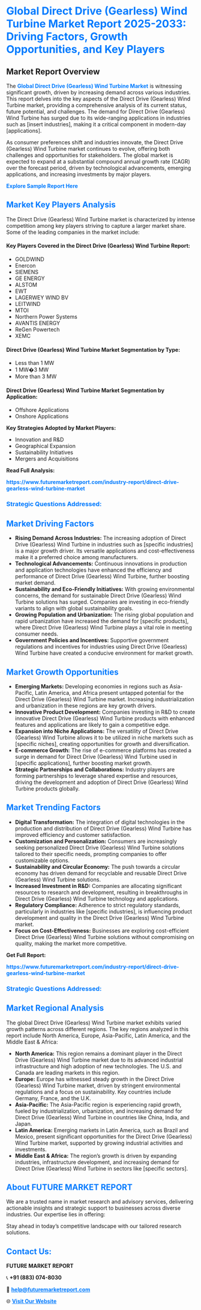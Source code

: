 <h1 style="color: #007BFF;">Global Direct Drive (Gearless) Wind Turbine Market Report 2025-2033: Driving Factors, Growth Opportunities, and Key Players</h1>

<section id="overview">
<h2>Market Report Overview</h2>
<p>The <a href="https://www.futuremarketreport.com/industry-report/direct-drive-gearless-wind-turbine-market" style="color: #007BFF; text-decoration: none;"><strong>Global Direct Drive (Gearless) Wind Turbine Market</strong></a> is witnessing significant growth, driven by increasing demand across various industries. This report delves into the key aspects of the Direct Drive (Gearless) Wind Turbine market, providing a comprehensive analysis of its current status, future potential, and challenges. The demand for Direct Drive (Gearless) Wind Turbine has surged due to its wide-ranging applications in industries such as [insert industries], making it a critical component in modern-day [applications].</p>
<p>As consumer preferences shift and industries innovate, the Direct Drive (Gearless) Wind Turbine market continues to evolve, offering both challenges and opportunities for stakeholders. The global market is expected to expand at a substantial compound annual growth rate (CAGR) over the forecast period, driven by technological advancements, emerging applications, and increasing investments by major players.</p>
</section>

<section id="overview">
<p><a href="https://www.futuremarketreport.com/request-sample/reportId=91290" style="color: #007BFF; text-decoration: none;"><strong>Explore Sample Report Here</strong></a></p>
</section>

<section id="key-players">
<h2 style="color: #007BFF;">Market Key Players Analysis</h2>
<p>The Direct Drive (Gearless) Wind Turbine market is characterized by intense competition among key players striving to capture a larger market share. Some of the leading companies in the market include:</p>
<h4>Key Players Covered in the Direct Drive (Gearless) Wind Turbine Report:</h4>
<ul><li>GOLDWIND</li><li>Enercon</li><li>SIEMENS</li><li>GE ENERGY</li><li>ALSTOM</li><li>EWT</li><li>LAGERWEY WIND BV</li><li>LEITWIND</li><li>MTOI</li><li>Northern Power Systems</li><li>AVANTIS ENERGY</li><li>ReGen Powertech</li><li>XEMC</li></ul>
<h4>Direct Drive (Gearless) Wind Turbine Market Segmentation by Type:</h4>
<ul><li>Less than 1 MW</li><li>1 MW�3 MW</li><li>More than 3 MW</li></ul>

<h4>Direct Drive (Gearless) Wind Turbine Market Segmentation by Application:</h4>
<ul><li>Offshore Applications</li><li>Onshore Applications</li></ul>
<p><strong>Key Strategies Adopted by Market Players:</strong></p>
<ul>
<li>Innovation and R&D</li>
<li>Geographical Expansion</li>
<li>Sustainability Initiatives</li>
<li>Mergers and Acquisitions</li>
</ul>
</section>

<section>
<p><strong>Read Full Analysis: </strong></p><a href="https://www.futuremarketreport.com/industry-report/direct-drive-gearless-wind-turbine-market" style="color: #007BFF; text-decoration: none;"><strong>https://www.futuremarketreport.com/industry-report/direct-drive-gearless-wind-turbine-market</strong></a>
<h3 style="color: #007BFF;">Strategic Questions Addressed:</h3>
</section>

<section id="driving-factors">
<h2 style="color: #007BFF;">Market Driving Factors</h2>
<ul>
<li><strong>Rising Demand Across Industries:</strong> The increasing adoption of Direct Drive (Gearless) Wind Turbine in industries such as [specific industries] is a major growth driver. Its versatile applications and cost-effectiveness make it a preferred choice among manufacturers.</li>
<li><strong>Technological Advancements:</strong> Continuous innovations in production and application technologies have enhanced the efficiency and performance of Direct Drive (Gearless) Wind Turbine, further boosting market demand.</li>
<li><strong>Sustainability and Eco-Friendly Initiatives:</strong> With growing environmental concerns, the demand for sustainable Direct Drive (Gearless) Wind Turbine solutions has surged. Companies are investing in eco-friendly variants to align with global sustainability goals.</li>
<li><strong>Growing Population and Urbanization:</strong> The rising global population and rapid urbanization have increased the demand for [specific products], where Direct Drive (Gearless) Wind Turbine plays a vital role in meeting consumer needs.</li>
<li><strong>Government Policies and Incentives:</strong> Supportive government regulations and incentives for industries using Direct Drive (Gearless) Wind Turbine have created a conducive environment for market growth.</li>
</ul>
</section>

<section id="growth-opportunities">
<h2 style="color: #007BFF;">Market Growth Opportunities</h2>
<ul>
<li><strong>Emerging Markets:</strong> Developing economies in regions such as Asia-Pacific, Latin America, and Africa present untapped potential for the Direct Drive (Gearless) Wind Turbine market. Increasing industrialization and urbanization in these regions are key growth drivers.</li>
<li><strong>Innovative Product Development:</strong> Companies investing in R&D to create innovative Direct Drive (Gearless) Wind Turbine products with enhanced features and applications are likely to gain a competitive edge.</li>
<li><strong>Expansion into Niche Applications:</strong> The versatility of Direct Drive (Gearless) Wind Turbine allows it to be utilized in niche markets such as [specific niches], creating opportunities for growth and diversification.</li>
<li><strong>E-commerce Growth:</strong> The rise of e-commerce platforms has created a surge in demand for Direct Drive (Gearless) Wind Turbine used in [specific applications], further boosting market growth.</li>
<li><strong>Strategic Partnerships and Collaborations:</strong> Industry players are forming partnerships to leverage shared expertise and resources, driving the development and adoption of Direct Drive (Gearless) Wind Turbine products globally.</li>
</ul>
</section>

<section id="trending-factors">
<h2 style="color: #007BFF;">Market Trending Factors</h2>
<ul>
<li><strong>Digital Transformation:</strong> The integration of digital technologies in the production and distribution of Direct Drive (Gearless) Wind Turbine has improved efficiency and customer satisfaction.</li>
<li><strong>Customization and Personalization:</strong> Consumers are increasingly seeking personalized Direct Drive (Gearless) Wind Turbine solutions tailored to their specific needs, prompting companies to offer customizable options.</li>
<li><strong>Sustainability and Circular Economy:</strong> The push towards a circular economy has driven demand for recyclable and reusable Direct Drive (Gearless) Wind Turbine solutions.</li>
<li><strong>Increased Investment in R&D:</strong> Companies are allocating significant resources to research and development, resulting in breakthroughs in Direct Drive (Gearless) Wind Turbine technology and applications.</li>
<li><strong>Regulatory Compliance:</strong> Adherence to strict regulatory standards, particularly in industries like [specific industries], is influencing product development and quality in the Direct Drive (Gearless) Wind Turbine market.</li>
<li><strong>Focus on Cost-Effectiveness:</strong> Businesses are exploring cost-efficient Direct Drive (Gearless) Wind Turbine solutions without compromising on quality, making the market more competitive.</li>
</ul>
</section>

<section>
<p><strong>Get Full Report: </strong></p><a href="https://www.futuremarketreport.com/industry-report/direct-drive-gearless-wind-turbine-market" style="color: #007BFF; text-decoration: none;"><strong>https://www.futuremarketreport.com/industry-report/direct-drive-gearless-wind-turbine-market</strong></a>
<h3 style="color: #007BFF;">Strategic Questions Addressed:</h3>
</section>


<section id="regional-analysis">
<h2 style="color: #007BFF;">Market Regional Analysis</h2>
<p>The global Direct Drive (Gearless) Wind Turbine market exhibits varied growth patterns across different regions. The key regions analyzed in this report include North America, Europe, Asia-Pacific, Latin America, and the Middle East & Africa:</p>
<ul>
<li><strong>North America:</strong> This region remains a dominant player in the Direct Drive (Gearless) Wind Turbine market due to its advanced industrial infrastructure and high adoption of new technologies. The U.S. and Canada are leading markets in this region.</li>
<li><strong>Europe:</strong> Europe has witnessed steady growth in the Direct Drive (Gearless) Wind Turbine market, driven by stringent environmental regulations and a focus on sustainability. Key countries include Germany, France, and the U.K.</li>
<li><strong>Asia-Pacific:</strong> The Asia-Pacific region is experiencing rapid growth, fueled by industrialization, urbanization, and increasing demand for Direct Drive (Gearless) Wind Turbine in countries like China, India, and Japan.</li>
<li><strong>Latin America:</strong> Emerging markets in Latin America, such as Brazil and Mexico, present significant opportunities for the Direct Drive (Gearless) Wind Turbine market, supported by growing industrial activities and investments.</li>
<li><strong>Middle East & Africa:</strong> The region’s growth is driven by expanding industries, infrastructure development, and increasing demand for Direct Drive (Gearless) Wind Turbine in sectors like [specific sectors].</li>
</ul>
</section>

<footer>
<h2 style="color: #007BFF;">About FUTURE MARKET REPORT</h2>
<p>We are a trusted name in market research and advisory services, delivering actionable insights and strategic support to businesses across diverse industries. Our expertise lies in offering:</p>

<p>Stay ahead in today’s competitive landscape with our tailored research solutions.</p>

<h2 style="color: #007BFF;">Contact Us:</h2>
<p><strong>FUTURE MARKET REPORT</strong></p>
<p>📞 <strong>+91 (883) 074-8030</strong></p>
<p>📧 <strong><a href="mailto:help@futuremarketreport.com" style="color: #007BFF;">help@futuremarketreport.com</a></strong></p>
<p>🌐 <strong><a href="https://www.futuremarketreport.com/" style="color: #007BFF;">Visit Our Website</a></strong></p>
</footer>